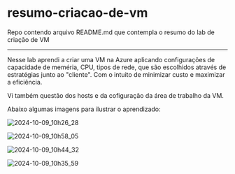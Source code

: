 # resumo-criacao-de-vm
Repo contendo arquivo README.md que contempla o resumo do lab de criação de VM

----
Nesse lab aprendi a criar uma VM na Azure aplicando configurações de capacidade de meméria, CPU, tipos de rede, que são escolhidos através de estratégias junto ao "cliente". Com o intuito de minimizar custo e maximizar a eficiência.

Vi também questão dos hosts e da cofiguração da área de trabalho da VM.

Abaixo algumas imagens para ilustrar o aprendizado:

![2024-10-09_10h26_28](https://github.com/user-attachments/assets/958d1e8d-0bf1-4087-952f-8f461a0ada07)


![2024-10-09_10h58_05](https://github.com/user-attachments/assets/4304f2fb-47a9-4d7d-8e4e-1b3a331af445)


![2024-10-09_10h44_32](https://github.com/user-attachments/assets/6230ac0c-1216-40a0-8422-686a6fb26af2)


![2024-10-09_10h35_59](https://github.com/user-attachments/assets/16898456-14a5-4f08-a20f-aebd54b120f1)
